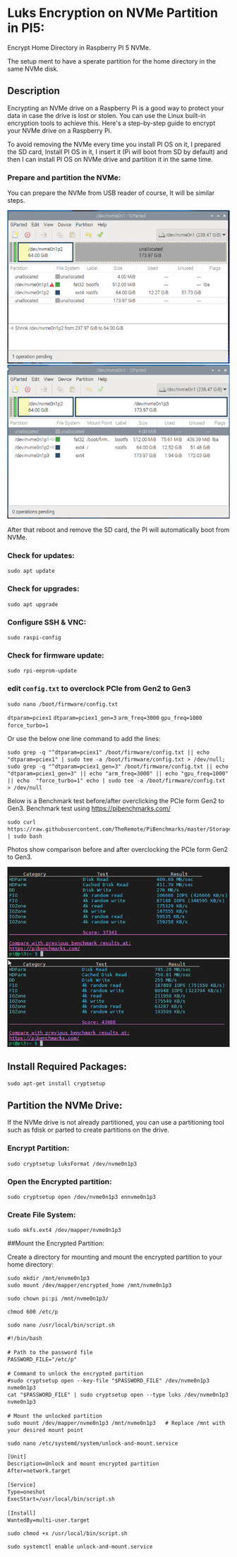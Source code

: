 # Luks Encryption on NVMe Partition in PI5:

Encrypt Home Directory in Raspberry PI 5 NVMe.

The setup ment to have a sperate partition for the home directory in the same NVMe disk. 

## Description

Encrypting an NVMe drive on a Raspberry Pi is a good way to protect your data in case the drive is lost or stolen. You can use the Linux built-in encryption tools to achieve this. Here's a step-by-step guide to encrypt your NVMe drive on a Raspberry Pi.

To avoid removing the NVMe every time you install PI OS on it, I prepared the SD card, Install PI OS in it, I insert it (Pi will boot from SD by default) and then I can install PI OS on NVMe drive and partition it in the same time.

### Prepare and partition the NVMe:

You can prepare the NVMe from USB reader of course, It will be similar steps.



![Image](image1.png)
![Image](image2.png)

After that reboot and remove the SD card, the PI will automatically boot from NVMe.

### Check for updates:
```
sudo apt update
```

### Check for upgrades:
```
sudo apt upgrade
```

### Configure SSH & VNC:
```
sudo raspi-config
```

### Check for firmware update:
```
sudo rpi-eeprom-update
```

### edit `config.txt` to overclock PCIe from Gen2 to Gen3

```
sudo nano /boot/firmware/config.txt
```
`dtparam=pciex1`
`dtparam=pciex1_gen=3`
`arm_freq=3000`
`gpu_freq=1000`
`force_turbo=1`

Or use the below one line command to add the lines:

```
sudo grep -q "^dtparam=pciex1" /boot/firmware/config.txt || echo "dtparam=pciex1" | sudo tee -a /boot/firmware/config.txt > /dev/null; sudo grep -q "^dtparam=pciex1_gen=3" /boot/firmware/config.txt || echo "dtparam=pciex1_gen=3" || echo "arm_freq=3000" || echo "gpu_freq=1000" || echo  "force_turbo=1" echo | sudo tee -a /boot/firmware/config.txt > /dev/null
```

Below is a Benchmark test before/after overclicking the PCIe form Gen2 to Gen3.
Benchmark test using https://pibenchmarks.com/
```
sudo curl https://raw.githubusercontent.com/TheRemote/PiBenchmarks/master/Storage.sh | sudo bash
```
Photos show comparison before and after overclocking the PCIe form Gen2 to Gen3.

![Image](image3.png)
![Image](image4.png)

## Install Required Packages:
```
sudo apt-get install cryptsetup
```

## Partition the NVMe Drive: 
If the NVMe drive is not already partitioned, you can use a partitioning tool such as fdisk or parted to create partitions on the drive.

### Encrypt Partition:

```
sudo cryptsetup luksFormat /dev/nvme0n1p3
```


### Open the Encrypted partition:
```
sudo cryptsetup open /dev/nvme0n1p3 ennvme0n1p3
```

### Create File System:
```
sudo mkfs.ext4 /dev/mapper/nvme0n1p3
```

##Mount the Encrypted Partition:

Create a directory for mounting and mount the encrypted partition to your home directory:
```
sudo mkdir /mnt/envme0n1p3
sudo mount /dev/mapper/encrypted_home /mnt/nvme0n1p3

```
```
sudo chown pi:pi /mnt/nvme0n1p3/
```
```
chmod 600 /etc/p
```
```
sudo nano /usr/local/bin/script.sh
```
```
#!/bin/bash

# Path to the password file
PASSWORD_FILE="/etc/p"

# Command to unlock the encrypted partition
#sudo cryptsetup open --key-file "$PASSWORD_FILE" /dev/nvme0n1p3 nvme0n1p3
cat "$PASSWORD_FILE" | sudo cryptsetup open --type luks /dev/nvme0n1p3 nvme0n1p3

# Mount the unlocked partition
sudo mount /dev/mapper/nvme0n1p3 /mnt/nvme0n1p3   # Replace /mnt with your desired mount point
```
```
sudo nano /etc/systemd/system/unlock-and-mount.service
```
```
[Unit]
Description=Unlock and mount encrypted partition
After=network.target

[Service]
Type=oneshot
ExecStart=/usr/local/bin/script.sh

[Install]
WantedBy=multi-user.target
```
```
sudo chmod +x /usr/local/bin/script.sh
```
```
sudo systemctl enable unlock-and-mount.service
```
